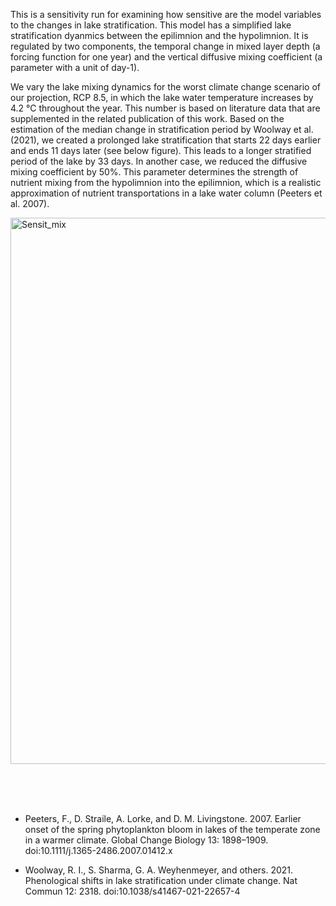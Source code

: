 This is a sensitivity run for examining how sensitive are the model variables to the changes in lake stratification. This model has a simplified lake stratification dyanmics between the epilimnion and the hypolimnion. It is regulated by two components, the temporal change in mixed layer depth (a forcing function for one year) and the vertical diffusive mixing coefficient (a parameter with a unit of day-1). 

We vary the lake mixing dynamics for the worst climate change scenario of our projection, RCP 8.5, in which the lake water temperature increases by 4.2 ℃ throughout the year. This number is based on literature data that are supplemented in the related publication of this work. Based on the estimation of the median change in stratification period by Woolway et al. (2021), we created a prolonged lake stratification that starts 22 days earlier and ends 11 days later (see below figure). This leads to a longer stratified period of the lake by 33 days. In another case, we reduced the diffusive mixing coefficient by 50%. This parameter determines the strength of nutrient mixing from the hypolimnion into the epilimnion, which is a realistic approximation of nutrient transportations in a lake water column (Peeters et al. 2007).


<img width="874" alt="Sensit_mix" src="https://github.com/user-attachments/assets/9bbd84bd-fb41-4b2c-878d-d085eb515d14" />



<br><br><br>
+ Peeters, F., D. Straile, A. Lorke, and D. M. Livingstone. 2007. Earlier onset of the spring phytoplankton bloom in lakes of the temperate zone in a warmer climate. Global Change Biology 13: 1898–1909. doi:10.1111/j.1365-2486.2007.01412.x

+ Woolway, R. I., S. Sharma, G. A. Weyhenmeyer, and others. 2021. Phenological shifts in lake stratification under climate change. Nat Commun 12: 2318. doi:10.1038/s41467-021-22657-4
